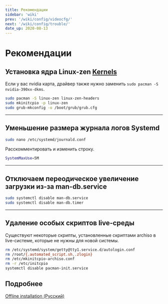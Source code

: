 ```yaml
---
title: Рекомендации
sidebar: 'wiki'
prev: '/wiki/config/videocfg/'
next: '/wiki/config/trouble/'
date_up: 2020-08-13
---
```


# Рекомендации

## Установка ядра Linux-zen [Kernels](https://wiki.archlinux.org/index.php/Kernels)

Если у вас nvidia карта, драйвер также нужно заменить `sudo pacman -S nvidia-390xx-dkms`.

```bash
sudo pacman -S linux-zen linux-zen-headers
sudo mkinitcpio -p linux-zen
sudo grub-mkconfig -o /boot/grub/grub.cfg
```

***

## Уменьшение размера журнала логов Systemd

```bash
sudo nano /etc/systemd/journald.conf
```

Расскомментировать и изменить строку.

```bash
SystemMaxUse=5M
```

***

## Отключаем переодическое увеличение загрузки из-за man-db.service

```bash
sudo systemctl disable man-db.service
sudo systemctl disable man-db.timer
```

***

## Удаление особых скриптов live-среды

Существуют некоторые скрипты, установленные скриптами archiso в live-системе, которые не нужны для новой системы.

```bash
rm /etc/systemd/system/getty@tty1.service.d/autologin.conf
rm /root/{.automated_script.sh,.zlogin}
rm /etc/mkinitcpio-archiso.conf
rm -r /etc/initcpio
systemctl disable pacman-init.service
```

## Подробнее

[Offline installation (Русский)](https://wiki.archlinux.org/index.php/Offline_installation_(%D0%A0%D1%83%D1%81%D1%81%D0%BA%D0%B8%D0%B9))
